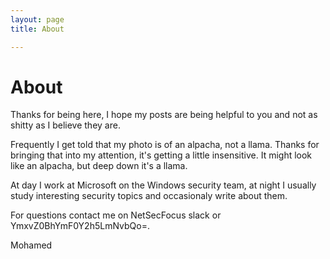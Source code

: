 ```yaml
---
layout: page 
title: About

---
```

<h1>About</h1> 
Thanks for being here, I hope my posts are being helpful to you and not as shitty as I believe they are. 

Frequently I get told that my photo is of an alpacha, not a llama. Thanks for bringing that into my attention, it's getting a little insensitive. It might look like an alpacha, but deep down it's a llama.

At day I work at Microsoft on the Windows security team, at night I usually study interesting security topics and occasionaly write about them.

For questions contact me on NetSecFocus slack or YmxvZ0BhYmF0Y2h5LmNvbQo=.

Mohamed
